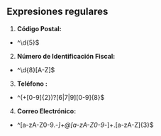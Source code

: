 ## Expresiones regulares

1. **Código Postal:**

* ^\d{5}$

2. **Número de Identificación Fiscal:**

* ^\d{8}[A-Z]$

3. **Teléfono :**

* ^(\+[0-9]{2})?[6|7|9][0-9]{8}$

4. **Correo Electrónico:**

* ^[a-zA-Z0-9._-]+@[a-zA-Z0-9_-]+\.[a-zA-Z]{3}$
